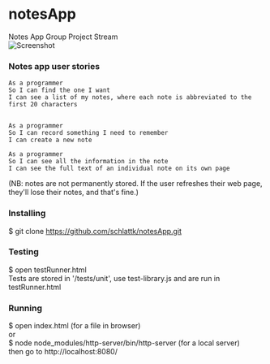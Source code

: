 # notesApp
Notes App Group Project Stream<br>
![Screenshot](http://imgur.com/a/bDW8x)
### Notes app user stories

```
As a programmer
So I can find the one I want
I can see a list of my notes, where each note is abbreviated to the first 20 characters


As a programmer
So I can record something I need to remember
I can create a new note

As a programmer
So I can see all the information in the note
I can see the full text of an individual note on its own page
```
(NB: notes are not permanently stored. If the user refreshes their web page, they'll lose their notes, and that's fine.)
### Installing
$ git clone https://github.com/schlattk/notesApp.git
### Testing
$ open testRunner.html <br>
Tests are stored in '/tests/unit', use test-library.js and are run in testRunner.html<br>
### Running
$ open index.html (for a file in browser)<br>
or<br>
$ node node_modules/http-server/bin/http-server (for a local server)<br>
then go to http://localhost:8080/
